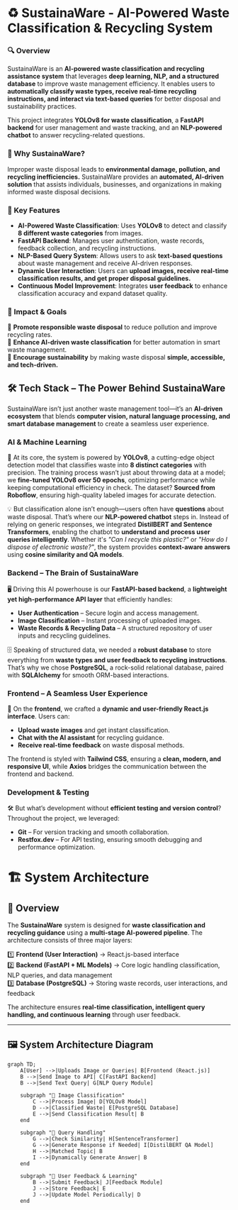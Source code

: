 # ♻️ SustainaWare - AI-Powered Waste Classification & Recycling System

### **🔍 Overview**

SustainaWare is an **AI-powered waste classification and recycling assistance system** that leverages **deep learning, NLP, and a structured database** to improve waste management efficiency. It enables users to **automatically classify waste types, receive real-time recycling instructions, and interact via text-based queries** for better disposal and sustainability practices.

This project integrates **YOLOv8 for waste classification**, a **FastAPI backend** for user management and waste tracking, and an **NLP-powered chatbot** to answer recycling-related questions.

### **🚀 Why SustainaWare?**

Improper waste disposal leads to **environmental damage, pollution, and recycling inefficiencies.** SustainaWare provides an **automated, AI-driven solution** that assists individuals, businesses, and organizations in making informed waste disposal decisions.

### **🌟 Key Features**

- **AI-Powered Waste Classification**: Uses **YOLOv8** to detect and classify **8 different waste categories** from images.
- **FastAPI Backend**: Manages user authentication, waste records, feedback collection, and recycling instructions.
- **NLP-Based Query System**: Allows users to ask **text-based questions** about waste management and receive AI-driven responses.
- **Dynamic User Interaction**: Users can **upload images, receive real-time classification results, and get proper disposal guidelines.**
- **Continuous Model Improvement**: Integrates **user feedback** to enhance classification accuracy and expand dataset quality.

### 🌱 Impact & Goals  
📌 **Promote responsible waste disposal** to reduce pollution and improve recycling rates.  
📌 **Enhance AI-driven waste classification** for better automation in smart waste management.  
📌 **Encourage sustainability** by making waste disposal **simple, accessible, and tech-driven.**  



## 🛠️ Tech Stack – The Power Behind SustainaWare

SustainaWare isn’t just another waste management tool—it’s an **AI-driven ecosystem** that blends **computer vision, natural language processing, and smart database management** to create a seamless user experience.

### AI & Machine Learning
🚀 At its core, the system is powered by **YOLOv8**, a cutting-edge object detection model that classifies waste into **8 distinct categories** with precision. The training process wasn’t just about throwing data at a model; we **fine-tuned YOLOv8 over 50 epochs**, optimizing performance while keeping computational efficiency in check. The dataset? **Sourced from Roboflow**, ensuring high-quality labeled images for accurate detection.

💡 But classification alone isn’t enough—users often have **questions** about waste disposal. That’s where our **NLP-powered chatbot** steps in. Instead of relying on generic responses, we integrated **DistilBERT and Sentence Transformers**, enabling the chatbot to **understand and process user queries intelligently**. Whether it's _"Can I recycle this plastic?"_ or _"How do I dispose of electronic waste?"_, the system provides **context-aware answers** using **cosine similarity and QA models**.

### Backend – The Brain of SustainaWare
🖥️ Driving this AI powerhouse is our **FastAPI-based backend**, a **lightweight yet high-performance API layer** that efficiently handles:
- **User Authentication** – Secure login and access management.
- **Image Classification** – Instant processing of uploaded images.
- **Waste Records & Recycling Data** – A structured repository of user inputs and recycling guidelines.

🗄️ Speaking of structured data, we needed a **robust database** to store everything from **waste types and user feedback to recycling instructions**. That’s why we chose **PostgreSQL**, a rock-solid relational database, paired with **SQLAlchemy** for smooth ORM-based interactions.

### Frontend – A Seamless User Experience
🎨 On the **frontend**, we crafted a **dynamic and user-friendly React.js interface**. Users can:
- **Upload waste images** and get instant classification.
- **Chat with the AI assistant** for recycling guidance.
- **Receive real-time feedback** on waste disposal methods.

The frontend is styled with **Tailwind CSS**, ensuring a **clean, modern, and responsive UI**, while **Axios** bridges the communication between the frontend and backend.

### Development & Testing
🛠️ But what’s development without **efficient testing and version control**? Throughout the project, we leveraged:
- **Git** – For version tracking and smooth collaboration.
- **Restfox.dev** – For API testing, ensuring smooth debugging and performance optimization.

# 🏗️ System Architecture

## 📌 Overview
The **SustainaWare** system is designed for **waste classification and recycling guidance** using a **multi-stage AI-powered pipeline**. The architecture consists of three major layers:

1️⃣ **Frontend (User Interaction)** → React.js-based interface  
2️⃣ **Backend (FastAPI + ML Models)** → Core logic handling classification, NLP queries, and data management  
3️⃣ **Database (PostgreSQL)** → Storing waste records, user interactions, and feedback  

The architecture ensures **real-time classification, intelligent query handling, and continuous learning** through user feedback.

---

## 🖼️ System Architecture Diagram

```mermaid
graph TD;
    A[User] -->|Uploads Image or Queries| B[Frontend (React.js)]
    B -->|Send Image to API| C[FastAPI Backend]
    B -->|Send Text Query| G[NLP Query Module]
    
    subgraph "🔹 Image Classification"
        C -->|Process Image| D[YOLOv8 Model]
        D -->|Classified Waste| E[PostgreSQL Database]
        E -->|Send Classification Result| B
    end
    
    subgraph "🔹 Query Handling"
        G -->|Check Similarity| H[SentenceTransformer]
        G -->|Generate Response if Needed| I[DistilBERT QA Model]
        H -->|Matched Topic| B
        I -->|Dynamically Generate Answer| B
    end
    
    subgraph "🔹 User Feedback & Learning"
        B -->|Submit Feedback| J[Feedback Module]
        J -->|Store Feedback| E
        J -->|Update Model Periodically| D
    end





